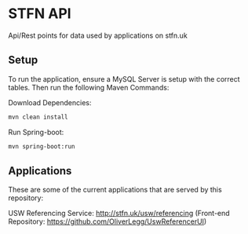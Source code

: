 # STFN API

Api/Rest points for data used by applications on stfn.uk

## Setup
To run the application, ensure a MySQL Server is setup with the correct tables. Then run the following Maven Commands:

Download Dependencies:
```bash
mvn clean install
```
Run Spring-boot:
```bash
mvn spring-boot:run
```

## Applications

These are some of the current applications that are served by this repository:

USW Referencing Service: http://stfn.uk/usw/referencing (Front-end Repository: https://github.com/OliverLegg/UswReferencerUI)
